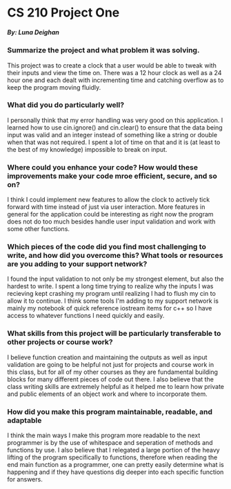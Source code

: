 # CS 210 Project One
##### By: Luna Deighan

### Summarize the project and what problem it was solving.

This project was to create a clock that a user would be able to tweak with their inputs and view the time on. There was a 12 hour clock as well as a 24 hour one and each dealt with incrementing time and catching overflow as to keep the program moving fluidly.

### What did you do particularly well?

I personally think that my error handling was very good on this application. I learned how to use cin.ignore() and cin.clear() to ensure that the data being input was valid and an integer instead of something like a string or double when that was not required. I spent a lot of time on that and it is (at least to the best of my knowledge) impossible to break on input.

### Where could you enhance your code? How would these improvements make your code mroe efficient, secure, and so on?

I think I could implement new features to allow the clock to actively tick forward with time instead of just via user interaction. More features in general for the application could be interesting as right now the program does not do too much besides handle user input validation and work with some other functions.

### Which pieces of the code did you find most challenging to write, and how did you overcome this? What tools or resources are you adding to your support network?

I found the input validation to not only be my strongest element, but also the hardest to write. I spent a long time trying to realize why the inputs I was recieving kept crashing my program until realizing I had to flush my cin to allow it to continue. I think some tools I'm adding to my support network is mainly my notebook of quick reference iostream items for c++ so I have access to whatever functions I need quickly and easily.

### What skills from this project will be particularly transferable to other projects or course work?

I believe function creation and maintaining the outputs as well as input validation are going to be helpful not just for projects and course work in this class, but for all of my other courses as they are fundamental building blocks for many different pieces of code out there. I also believe that the class writing skills are extremely helpful as it helped me to learn how private and public elements of an object work and where to incorporate them.

### How did you make this program maintainable, readable, and adaptable

I think the main ways I make this program more readable to the next programmer is by the use of whitespace and seperation of methods and functions by use. I also believe that I relegated a large portion of the heavy lifting of the program specifically to functions, therefore when reading the end main function as a programmer, one can pretty easily determine what is happening and if they have questions dig deeper into each specific function for answers.
